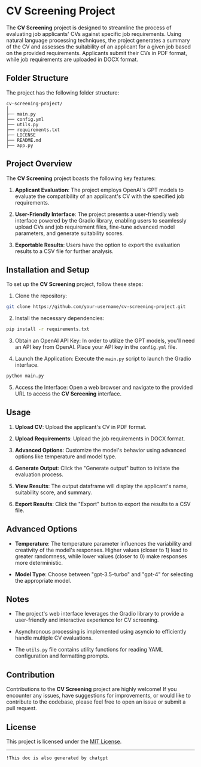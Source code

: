 
# CV Screening Project

The **CV Screening** project is designed to streamline the process of evaluating job applicants' CVs against specific job requirements. Using natural language processing techniques, the project generates a summary of the CV and assesses the suitability of an applicant for a given job based on the provided requirements. Applicants submit their CVs in PDF format, while job requirements are uploaded in DOCX format.

## Folder Structure

The project has the following folder structure:

```
cv-screening-project/
│
├── main.py
├── config.yml
├── utils.py
├── requirements.txt
├── LICENSE
├── README.md
├── app.py

```

## Project Overview

The **CV Screening** project boasts the following key features:

1. **Applicant Evaluation**: The project employs OpenAI's GPT models to evaluate the compatibility of an applicant's CV with the specified job requirements.

2. **User-Friendly Interface**: The project presents a user-friendly web interface powered by the Gradio library, enabling users to seamlessly upload CVs and job requirement files, fine-tune advanced model parameters, and generate suitability scores.

3. **Exportable Results**: Users have the option to export the evaluation results to a CSV file for further analysis.

## Installation and Setup

To set up the **CV Screening** project, follow these steps:

1. Clone the repository:

```bash
git clone https://github.com/your-username/cv-screening-project.git
```

2. Install the necessary dependencies:

```bash
pip install -r requirements.txt
```

3. Obtain an OpenAI API Key: In order to utilize the GPT models, you'll need an API key from OpenAI. Place your API key in the `config.yml` file.

4. Launch the Application: Execute the `main.py` script to launch the Gradio interface.

```bash
python main.py
```

5. Access the Interface: Open a web browser and navigate to the provided URL to access the **CV Screening** interface.

## Usage

1. **Upload CV**: Upload the applicant's CV in PDF format.

2. **Upload Requirements**: Upload the job requirements in DOCX format.

3. **Advanced Options**: Customize the model's behavior using advanced options like temperature and model type.

4. **Generate Output**: Click the "Generate output" button to initiate the evaluation process.

5. **View Results**: The output dataframe will display the applicant's name, suitability score, and summary.

6. **Export Results**: Click the "Export" button to export the results to a CSV file.

## Advanced Options

- **Temperature**: The temperature parameter influences the variability and creativity of the model's responses. Higher values (closer to 1) lead to greater randomness, while lower values (closer to 0) make responses more deterministic.

- **Model Type**: Choose between "gpt-3.5-turbo" and "gpt-4" for selecting the appropriate model.

## Notes

- The project's web interface leverages the Gradio library to provide a user-friendly and interactive experience for CV screening.

- Asynchronous processing is implemented using asyncio to efficiently handle multiple CV evaluations.

- The `utils.py` file contains utility functions for reading YAML configuration and formatting prompts.

## Contribution

Contributions to the **CV Screening** project are highly welcome! If you encounter any issues, have suggestions for improvements, or would like to contribute to the codebase, please feel free to open an issue or submit a pull request.

## License

This project is licensed under the [MIT License](LICENSE).

---


``` !This doc is also generated by chatgpt ```
